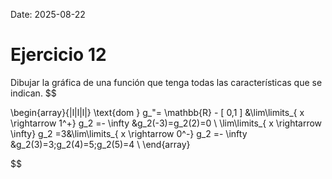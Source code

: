 Date: 2025-08-22

# Ejercicio 12

 
Dibujar la gráfica de una función que tenga todas las características que se indican.
$$

\begin{array}{|l|l|l|}
   \text{dom } g_"= \mathbb{R} - [ 0,1 ] &\lim\limits_{ x \rightarrow  1^+}  g_2 =- \infty &g_2(-3)=g_2(2)=0 \\ \lim\limits_{ x \rightarrow  \infty}  g_2 =3&\lim\limits_{ x \rightarrow  0^-}  g_2 =- \infty &g_2(3)=3;g_2(4)=5;g_2(5)=4 \\ 
\end{array}

$$